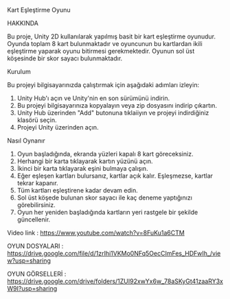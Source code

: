 Kart Eşleştirme Oyunu


HAKKINDA

 Bu proje, Unity 2D kullanılarak yapılmış basit bir kart eşleştirme oyunudur. Oyunda toplam 8 kart bulunmaktadır ve oyuncunun bu kartlardan ikili eşleştirme yaparak oyunu bitirmesi gerekmektedir. Oyunun sol üst köşesinde bir skor sayacı bulunmaktadır.

Kurulum

Bu projeyi bilgisayarınızda çalıştırmak için aşağıdaki adımları izleyin:
1.	Unity Hub'ı açın ve Unity'nin en son sürümünü indirin.
2.	Bu projeyi bilgisayarınıza kopyalayın veya zip dosyasını indirip çıkartın.
3.	Unity Hub üzerinden "Add" butonuna tıklaiiyın ve projeyi indirdiğiniz klasörü seçin.
4.	Projeyi Unity üzerinden açın.

Nasıl Oynanır

1.	Oyun başladığında, ekranda yüzleri kapalı 8 kart göreceksiniz.
2.	Herhangi bir karta tıklayarak kartın yüzünü açın.
3.	İkinci bir karta tıklayarak eşini bulmaya çalışın.
4.	Eğer eşleşen kartları bulursanız, kartlar açık kalır. Eşleşmezse, kartlar tekrar kapanır.
5.	Tüm kartları eşleştirene kadar devam edin.
6.	Sol üst köşede bulunan skor sayacı ile kaç deneme yaptığınızı görebilirsiniz.
7.	Oyun her yeniden başladığında kartların yeri rastgele bir şekilde güncellenir.


Video link : https://www.youtube.com/watch?v=8FuKu1a6CTM

OYUN DOSYALARI : https://drive.google.com/file/d/1zrIhi1VKMo0NFq5OecCImFes_HDFwIh_/view?usp=sharing

OYUN GÖRSELLERİ : https://drive.google.com/drive/folders/1ZUI92xwYx6w_78aSKyGt41zaaRY3xW9I?usp=sharing

        




